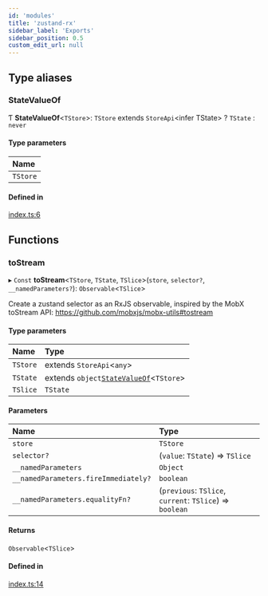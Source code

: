 ```yaml
---
id: 'modules'
title: 'zustand-rx'
sidebar_label: 'Exports'
sidebar_position: 0.5
custom_edit_url: null
---
```


## Type aliases

### StateValueOf

Ƭ **StateValueOf**<`TStore`\>: `TStore` extends `StoreApi`<infer TState\> ?
`TState` : `never`

#### Type parameters

| Name     |
| :------- |
| `TStore` |

#### Defined in

[index.ts:6](https://github.com/patdx/zustand-rx/blob/312d91d/libs/zustand-rx/src/index.ts#L6)

## Functions

### toStream

▸ `Const` **toStream**<`TStore`, `TState`, `TSlice`\>(`store`, `selector?`,
`__namedParameters?`): `Observable`<`TSlice`\>

Create a zustand selector as an RxJS observable, inspired by the MobX toStream
API: https://github.com/mobxjs/mobx-utils#tostream

#### Type parameters

| Name     | Type                                                              |
| :------- | :---------------------------------------------------------------- |
| `TStore` | extends `StoreApi`<`any`\>                                        |
| `TState` | extends `object`[`StateValueOf`](modules#statevalueof)<`TStore`\> |
| `TSlice` | `TState`                                                          |

#### Parameters

| Name                                 | Type                                                     |
| :----------------------------------- | :------------------------------------------------------- |
| `store`                              | `TStore`                                                 |
| `selector?`                          | (`value`: `TState`) => `TSlice`                          |
| `__namedParameters`                  | `Object`                                                 |
| `__namedParameters.fireImmediately?` | `boolean`                                                |
| `__namedParameters.equalityFn?`      | (`previous`: `TSlice`, `current`: `TSlice`) => `boolean` |

#### Returns

`Observable`<`TSlice`\>

#### Defined in

[index.ts:14](https://github.com/patdx/zustand-rx/blob/312d91d/libs/zustand-rx/src/index.ts#L14)
